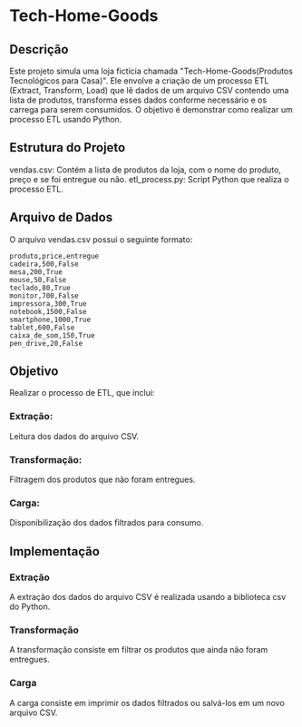 # Tech-Home-Goods
## Descrição
Este projeto simula uma loja fictícia chamada "Tech-Home-Goods(Produtos Tecnológicos para Casa)". Ele envolve a criação de um processo ETL (Extract, Transform, Load) que lê dados de um arquivo CSV contendo uma lista de produtos, transforma esses dados conforme necessário e os carrega para serem consumidos. O objetivo é demonstrar como realizar um processo ETL usando Python.

## Estrutura do Projeto
vendas.csv: Contém a lista de produtos da loja, com o nome do produto, preço e se foi entregue ou não.
etl_process.py: Script Python que realiza o processo ETL.

## Arquivo de Dados
O arquivo vendas.csv possui o seguinte formato:
```
produto,price,entregue
cadeira,500,False
mesa,200,True
mouse,50,False
teclado,80,True
monitor,700,False
impressora,300,True
notebook,1500,False
smartphone,1000,True
tablet,600,False
caixa_de_som,150,True
pen_drive,20,False
```
## Objetivo
Realizar o processo de ETL, que inclui:

### Extração:
Leitura dos dados do arquivo CSV.
### Transformação: 
Filtragem dos produtos que não foram entregues.
### Carga: 
Disponibilização dos dados filtrados para consumo.
## Implementação
### Extração
A extração dos dados do arquivo CSV é realizada usando a biblioteca csv do Python.

### Transformação
A transformação consiste em filtrar os produtos que ainda não foram entregues.

### Carga
A carga consiste em imprimir os dados filtrados ou salvá-los em um novo arquivo CSV.